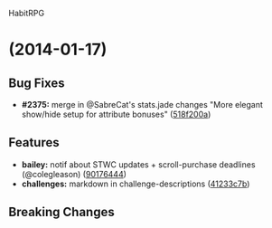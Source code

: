 <a name="">HabitRPG</a>
#  (2014-01-17)


## Bug Fixes

- **#2375:** merge in @SabreCat's stats.jade changes "More elegant show/hide setup for attribute bonuses"
  ([518f200a](https://github.com/habitrpg/habitrpg/commits/518f200a8fc7373b44ed7d7b5f016d921b0746bd))


## Features

- **bailey:** notif about STWC updates + scroll-purchase deadlines (@colegleason)
  ([90176444](https://github.com/habitrpg/habitrpg/commits/90176444e9c7a318040829e8b71d1493b5d58e9e))
- **challenges:** markdown in challenge-descriptions
  ([41233c7b](https://github.com/habitrpg/habitrpg/commits/41233c7b167905eeccfdff5589789e002ec23f97))


## Breaking Changes


